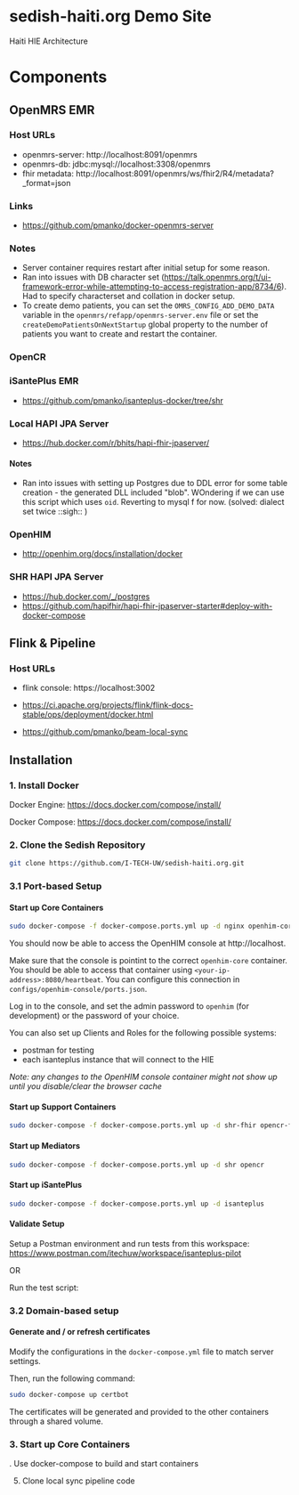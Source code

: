 # sedish-haiti.org Demo Site

Haiti HIE Architecture
# Components

## OpenMRS EMR
### Host URLs
- openmrs-server: http://localhost:8091/openmrs
- openmrs-db: jdbc:mysql://localhost:3308/openmrs
- fhir metadata: http://localhost:8091/openmrs/ws/fhir2/R4/metadata?_format=json

### Links
- https://github.com/pmanko/docker-openmrs-server

### Notes
- Server container requires restart after initial setup for some reason. 
- Ran into issues with DB character set (https://talk.openmrs.org/t/ui-framework-error-while-attempting-to-access-registration-app/8734/6).
  Had to specify characterset and collation in docker setup.
- To create demo patients, you can set the `OMRS_CONFIG_ADD_DEMO_DATA` variable in the `openmrs/refapp/openmrs-server.env` file
  or set the `createDemoPatientsOnNextStartup` global property to the number of patients you want to create and restart the 
  container.

### OpenCR

### iSantePlus EMR
- https://github.com/pmanko/isanteplus-docker/tree/shr


### Local HAPI JPA Server
- https://hub.docker.com/r/bhits/hapi-fhir-jpaserver/

#### Notes
- Ran into issues with setting up Postgres due to DDL error for some table creation - the 
  generated DLL included "blob". WOndering if we can use this script which uses `oid`. Reverting to mysql f
  for now. (solved: dialect set twice ::sigh:: ) 

### OpenHIM
- http://openhim.org/docs/installation/docker

### SHR HAPI JPA Server
- https://hub.docker.com/_/postgres
- https://github.com/hapifhir/hapi-fhir-jpaserver-starter#deploy-with-docker-compose

## Flink & Pipeline

### Host URLs
- flink console: https://localhost:3002

- https://ci.apache.org/projects/flink/flink-docs-stable/ops/deployment/docker.html
- https://github.com/pmanko/beam-local-sync



## Installation
### 1. Install Docker

Docker Engine:
https://docs.docker.com/compose/install/

Docker Compose:
https://docs.docker.com/compose/install/


### 2. Clone the Sedish Repository

```sh
git clone https://github.com/I-TECH-UW/sedish-haiti.org.git
```

### 3.1 Port-based Setup

#### Start up Core Containers
```sh
sudo docker-compose -f docker-compose.ports.yml up -d nginx openhim-core openhim-console mongo-db
```
You should now be able to access the OpenHIM console at http://localhost. 

Make sure that the console is pointint to the correct `openhim-core` container. You should be able to access that container using `<your-ip-address>:8080/heartbeat`. You can configure this connection in `configs/openhim-console/ports.json`. 

Log in to the console, and set the admin password to `openhim` (for development) or the password of your choice.

You can also set up Clients and Roles for the following possible systems:
- postman for testing
- each isanteplus instance that will connect to the HIE

*Note: any changes to the OpenHIM console container might not show up until you disable/clear the browser cache*
#### Start up Support Containers
```sh
sudo docker-compose -f docker-compose.ports.yml up -d shr-fhir opencr-fhir opencr-es
```

#### Start up Mediators

```sh
sudo docker-compose -f docker-compose.ports.yml up -d shr opencr
```



#### Start up iSantePlus
```sh
sudo docker-compose -f docker-compose.ports.yml up -d isanteplus
```

#### Validate Setup
Setup a Postman environment and run tests from this workspace: https://www.postman.com/itechuw/workspace/isanteplus-pilot

OR

Run the test script:



### 3.2 Domain-based setup

#### Generate and / or refresh certificates
Modify the configurations in the `docker-compose.yml` file to match server settings.

Then, run the following command:

```sh
sudo docker-compose up certbot
```

The certificates will be generated and provided to the other containers through a shared volume.
### 3. Start up Core Containers

. Use docker-compose to build and start containers

5. Clone local sync pipeline code

